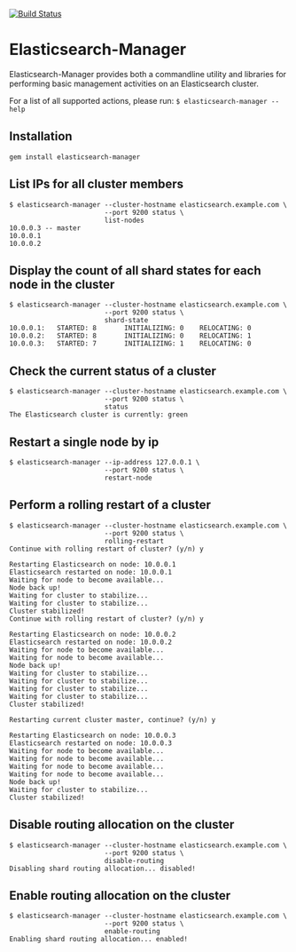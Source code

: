 [![Build Status](https://travis-ci.org/boldfield/elasticsearch-manager.svg?branch=master)](https://travis-ci.org/boldfield/elasticsearch-manager)

# Elasticsearch-Manager

Elasticsearch-Manager provides both a commandline utility and libraries for performing
basic management activities on an Elasticsearch cluster.

For a list of all supported actions, please run: `$ elasticsearch-manager --help`

## Installation

```
gem install elasticsearch-manager
```

## List IPs for all cluster members
```
$ elasticsearch-manager --cluster-hostname elasticsearch.example.com \
                        --port 9200 status \
                        list-nodes
10.0.0.3 -- master
10.0.0.1
10.0.0.2
```

## Display the count of all shard states for each node in the cluster
```
$ elasticsearch-manager --cluster-hostname elasticsearch.example.com \
                        --port 9200 status \
                        shard-state
10.0.0.1:   STARTED: 8       INITIALIZING: 0    RELOCATING: 0
10.0.0.2:   STARTED: 8       INITIALIZING: 0    RELOCATING: 1
10.0.0.3:   STARTED: 7       INITIALIZING: 1    RELOCATING: 0
```

## Check the current status of a cluster

```
$ elasticsearch-manager --cluster-hostname elasticsearch.example.com \
                        --port 9200 status \
                        status
The Elasticsearch cluster is currently: green
```

## Restart a single node by ip
```
$ elasticsearch-manager --ip-address 127.0.0.1 \
                        --port 9200 status \
                        restart-node
```

## Perform a rolling restart of a cluster
```
$ elasticsearch-manager --cluster-hostname elasticsearch.example.com \
                        --port 9200 status \
                        rolling-restart
Continue with rolling restart of cluster? (y/n) y

Restarting Elasticsearch on node: 10.0.0.1
Elasticsearch restarted on node: 10.0.0.1
Waiting for node to become available...
Node back up!
Waiting for cluster to stabilize...
Waiting for cluster to stabilize...
Cluster stabilized!
Continue with rolling restart of cluster? (y/n) y

Restarting Elasticsearch on node: 10.0.0.2
Elasticsearch restarted on node: 10.0.0.2
Waiting for node to become available...
Waiting for node to become available...
Node back up!
Waiting for cluster to stabilize...
Waiting for cluster to stabilize...
Waiting for cluster to stabilize...
Waiting for cluster to stabilize...
Cluster stabilized!

Restarting current cluster master, continue? (y/n) y

Restarting Elasticsearch on node: 10.0.0.3
Elasticsearch restarted on node: 10.0.0.3
Waiting for node to become available...
Waiting for node to become available...
Waiting for node to become available...
Waiting for node to become available...
Node back up!
Waiting for cluster to stabilize...
Cluster stabilized!
```

## Disable routing allocation on the cluster
```
$ elasticsearch-manager --cluster-hostname elasticsearch.example.com \
                        --port 9200 status \
                        disable-routing
Disabling shard routing allocation... disabled!
```

## Enable routing allocation on the cluster
```
$ elasticsearch-manager --cluster-hostname elasticsearch.example.com \
                        --port 9200 status \
                        enable-routing
Enabling shard routing allocation... enabled!
```
